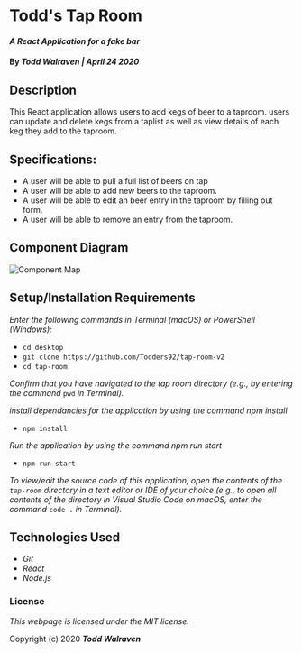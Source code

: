 # Todd's Tap Room

#### _A React Application for a fake bar_

#### By _**Todd Walraven | April 24 2020**_

## Description

This React application allows users to add kegs of beer to a taproom. users can update and delete kegs from a taplist as well as view details of each keg they add to the taproom.

## Specifications:

* A user will be able to pull a full list of beers on tap
* A user will be able to add new beers to the taproom.
* A user will be able to edit an beer entry in the taproom by filling out form.
* A user will be able to remove an entry from the taproom.


## Component Diagram

![Component Map](src/ComponentDiagram.png)

## Setup/Installation Requirements


_Enter the following commands in Terminal (macOS) or PowerShell (Windows):_
* ``cd desktop``
* ``git clone https://github.com/Todders92/tap-room-v2``
* ``cd tap-room``

_Confirm that you have navigated to the tap room directory (e.g., by entering the command_ ``pwd`` _in Terminal)._

_install dependancies for the application by using the command npm install_
* ``npm install``

_Run the application by using the command npm run start_
* ``npm run start``

_To view/edit the source code of this application, open the contents of the ``tap-room`` directory in a text editor or IDE of your choice (e.g., to open all contents of the directory in Visual Studio Code on macOS, enter the command_ ``code .`` _in Terminal)._

## Technologies Used
* _Git_
* _React_
* _Node.js_

### License

*This webpage is licensed under the MIT license.*

Copyright (c) 2020 **_Todd Walraven_**